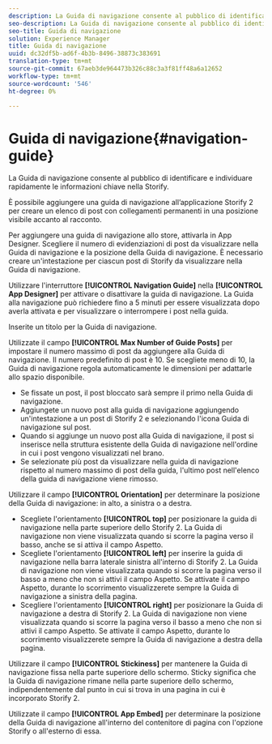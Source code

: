 ```yaml
---
description: La Guida di navigazione consente al pubblico di identificare e individuare rapidamente le informazioni chiave nella Storify.
seo-description: La Guida di navigazione consente al pubblico di identificare e individuare rapidamente le informazioni chiave nella Storify.
seo-title: Guida di navigazione
solution: Experience Manager
title: Guida di navigazione
uuid: dc32df5b-ad6f-4b3b-8496-38873c383691
translation-type: tm+mt
source-git-commit: 67aeb3de964473b326c88c3a3f81ff48a6a12652
workflow-type: tm+mt
source-wordcount: '546'
ht-degree: 0%

---
```



# Guida di navigazione{#navigation-guide}

La Guida di navigazione consente al pubblico di identificare e individuare rapidamente le informazioni chiave nella Storify.

È possibile aggiungere una guida di navigazione all’applicazione Storify 2 per creare un elenco di post con collegamenti permanenti in una posizione visibile accanto al racconto.

Per aggiungere una guida di navigazione allo store, attivarla in App Designer. Scegliere il numero di evidenziazioni di post da visualizzare nella Guida di navigazione e la posizione della Guida di navigazione. È necessario creare un&#39;intestazione per ciascun post di Storify da visualizzare nella Guida di navigazione.

Utilizzare l&#39;interruttore **[!UICONTROL Navigation Guide]** nella **[!UICONTROL App Designer]** per attivare o disattivare la guida di navigazione. La Guida alla navigazione può richiedere fino a 5 minuti per essere visualizzata dopo averla attivata e per visualizzare o interrompere i post nella guida.

Inserite un titolo per la Guida di navigazione.

Utilizzate il campo **[!UICONTROL Max Number of Guide Posts]** per impostare il numero massimo di post da aggiungere alla Guida di navigazione. Il numero predefinito di post è 10. Se scegliete meno di 10, la Guida di navigazione regola automaticamente le dimensioni per adattarle allo spazio disponibile.

* Se fissate un post, il post bloccato sarà sempre il primo nella Guida di navigazione.
* Aggiungete un nuovo post alla guida di navigazione aggiungendo un&#39;intestazione a un post di Storify 2 e selezionando l&#39;icona Guida di navigazione sul post.
* Quando si aggiunge un nuovo post alla Guida di navigazione, il post si inserisce nella struttura esistente della Guida di navigazione nell&#39;ordine in cui i post vengono visualizzati nel brano.
* Se selezionate più post da visualizzare nella guida di navigazione rispetto al numero massimo di post della guida, l&#39;ultimo post nell&#39;elenco della guida di navigazione viene rimosso.

Utilizzare il campo **[!UICONTROL Orientation]** per determinare la posizione della Guida di navigazione: in alto, a sinistra o a destra.

* Scegliete l&#39;orientamento **[!UICONTROL top]** per posizionare la guida di navigazione nella parte superiore dello Storify 2. La Guida di navigazione non viene visualizzata quando si scorre la pagina verso il basso, anche se si attiva il campo Aspetto.
* Scegliete l&#39;orientamento **[!UICONTROL left]** per inserire la guida di navigazione nella barra laterale sinistra all&#39;interno di Storify 2. La Guida di navigazione non viene visualizzata quando si scorre la pagina verso il basso a meno che non si attivi il campo Aspetto. Se attivate il campo Aspetto, durante lo scorrimento visualizzerete sempre la Guida di navigazione a sinistra della pagina.
* Scegliere l&#39;orientamento **[!UICONTROL right]** per posizionare la Guida di navigazione a destra di Storify 2. La Guida di navigazione non viene visualizzata quando si scorre la pagina verso il basso a meno che non si attivi il campo Aspetto. Se attivate il campo Aspetto, durante lo scorrimento visualizzerete sempre la Guida di navigazione a destra della pagina.

Utilizzare il campo **[!UICONTROL Stickiness]** per mantenere la Guida di navigazione fissa nella parte superiore dello schermo. Sticky significa che la Guida di navigazione rimane nella parte superiore dello schermo, indipendentemente dal punto in cui si trova in una pagina in cui è incorporato Storify 2.

Utilizzate il campo **[!UICONTROL App Embed]** per determinare la posizione della Guida di navigazione all&#39;interno del contenitore di pagina con l&#39;opzione Storify o all&#39;esterno di essa.
